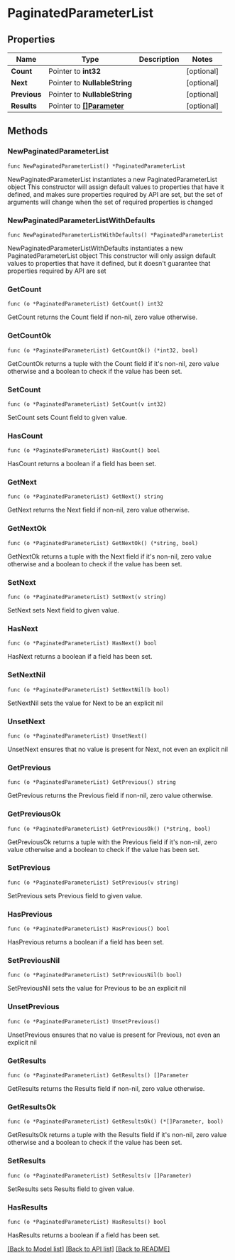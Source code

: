 # PaginatedParameterList

## Properties

Name | Type | Description | Notes
------------ | ------------- | ------------- | -------------
**Count** | Pointer to **int32** |  | [optional] 
**Next** | Pointer to **NullableString** |  | [optional] 
**Previous** | Pointer to **NullableString** |  | [optional] 
**Results** | Pointer to [**[]Parameter**](Parameter.md) |  | [optional] 

## Methods

### NewPaginatedParameterList

`func NewPaginatedParameterList() *PaginatedParameterList`

NewPaginatedParameterList instantiates a new PaginatedParameterList object
This constructor will assign default values to properties that have it defined,
and makes sure properties required by API are set, but the set of arguments
will change when the set of required properties is changed

### NewPaginatedParameterListWithDefaults

`func NewPaginatedParameterListWithDefaults() *PaginatedParameterList`

NewPaginatedParameterListWithDefaults instantiates a new PaginatedParameterList object
This constructor will only assign default values to properties that have it defined,
but it doesn't guarantee that properties required by API are set

### GetCount

`func (o *PaginatedParameterList) GetCount() int32`

GetCount returns the Count field if non-nil, zero value otherwise.

### GetCountOk

`func (o *PaginatedParameterList) GetCountOk() (*int32, bool)`

GetCountOk returns a tuple with the Count field if it's non-nil, zero value otherwise
and a boolean to check if the value has been set.

### SetCount

`func (o *PaginatedParameterList) SetCount(v int32)`

SetCount sets Count field to given value.

### HasCount

`func (o *PaginatedParameterList) HasCount() bool`

HasCount returns a boolean if a field has been set.

### GetNext

`func (o *PaginatedParameterList) GetNext() string`

GetNext returns the Next field if non-nil, zero value otherwise.

### GetNextOk

`func (o *PaginatedParameterList) GetNextOk() (*string, bool)`

GetNextOk returns a tuple with the Next field if it's non-nil, zero value otherwise
and a boolean to check if the value has been set.

### SetNext

`func (o *PaginatedParameterList) SetNext(v string)`

SetNext sets Next field to given value.

### HasNext

`func (o *PaginatedParameterList) HasNext() bool`

HasNext returns a boolean if a field has been set.

### SetNextNil

`func (o *PaginatedParameterList) SetNextNil(b bool)`

 SetNextNil sets the value for Next to be an explicit nil

### UnsetNext
`func (o *PaginatedParameterList) UnsetNext()`

UnsetNext ensures that no value is present for Next, not even an explicit nil
### GetPrevious

`func (o *PaginatedParameterList) GetPrevious() string`

GetPrevious returns the Previous field if non-nil, zero value otherwise.

### GetPreviousOk

`func (o *PaginatedParameterList) GetPreviousOk() (*string, bool)`

GetPreviousOk returns a tuple with the Previous field if it's non-nil, zero value otherwise
and a boolean to check if the value has been set.

### SetPrevious

`func (o *PaginatedParameterList) SetPrevious(v string)`

SetPrevious sets Previous field to given value.

### HasPrevious

`func (o *PaginatedParameterList) HasPrevious() bool`

HasPrevious returns a boolean if a field has been set.

### SetPreviousNil

`func (o *PaginatedParameterList) SetPreviousNil(b bool)`

 SetPreviousNil sets the value for Previous to be an explicit nil

### UnsetPrevious
`func (o *PaginatedParameterList) UnsetPrevious()`

UnsetPrevious ensures that no value is present for Previous, not even an explicit nil
### GetResults

`func (o *PaginatedParameterList) GetResults() []Parameter`

GetResults returns the Results field if non-nil, zero value otherwise.

### GetResultsOk

`func (o *PaginatedParameterList) GetResultsOk() (*[]Parameter, bool)`

GetResultsOk returns a tuple with the Results field if it's non-nil, zero value otherwise
and a boolean to check if the value has been set.

### SetResults

`func (o *PaginatedParameterList) SetResults(v []Parameter)`

SetResults sets Results field to given value.

### HasResults

`func (o *PaginatedParameterList) HasResults() bool`

HasResults returns a boolean if a field has been set.


[[Back to Model list]](../README.md#documentation-for-models) [[Back to API list]](../README.md#documentation-for-api-endpoints) [[Back to README]](../README.md)



